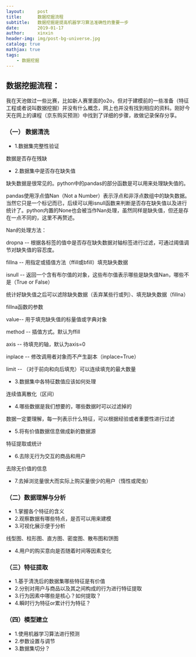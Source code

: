 ```yaml
---
layout:     post                    
title:      数据挖掘流程               
subtitle:   数据挖掘是提高机器学习算法准确性的重要一步
date:       2019-01-17             
author:     xinxin                     
header-img: img/post-bg-universe.jpg    
catalog: true                      
mathjax: true
tags:                              
    - 数据挖掘
---
```

## 数据挖掘流程：

我在天池做过一些比赛，比如新人赛里面的o2o，但对于建模前的一些准备（特征工程或者说叫数据挖掘）并没有什么概念，网上也并没有找到相应的资料。刚好今天在网上的课程（京东购买预测）中找到了详细的步骤，故做记录保存分享。
### （一） 数据清洗
* 1.数据集完整性验证

数据是否存在残缺

* 2.数据集中是否存在缺失值

缺失数据是很常见的。python中的pandas的部分函数是可以用来处理缺失值的。

pandas使用浮点值Nan（Not a Number）表示浮点和非浮点数组中的缺失数据。当然它只是一个标记而已，后续可以用isnull函数来判断是否存在缺失值以及进行统计了。python内置的None也会被当作Nan处理，虽然同样是缺失值，但还是存在一点不同的，这里不再赘述。

Nan的处理方法：

dropna -- 根据各标签的值中是否存在缺失数据对轴标签进行过滤，可通过阈值调节对缺失值的容忍度。

fillna -- 用指定或插值方法（ffill或bfill）填充缺失数据

isnull -- 返回一个含有布尔值的对象，这些布尔值表示哪些是缺失值Nan，哪些不是（True or False）

统计好缺失值之后可以滤除缺失数据（丢弃某些行或列）、填充缺失数据（fillna）

fillna函数的参数

value-- 用于填充缺失值的标量值或字典对象

method -- 插值方式。默认为ffill

axis -- 待填充的轴，默认为axis=0

inplace -- 修改调用者对象而不产生副本（inplace=True）

limit -- （对于前向和向后填充）可以连续填充的最大数量


* 3.数据集中各特征数值应该如何处理

连续值离散化（区间）

* 4.哪些数据是我们想要的，哪些数据时可以过滤掉的

数据一定要理解，每一列表示什么特征，可以根据经验或者重要性进行过滤

* 5.将有价值数据信息做成新的数据源

特征提取或统计

* 6.去除无行为交互的商品和用户

去除无价值的信息

* 7.去掉浏览量很大而实际上购买量很少的用户（惰性或爬虫）


### （二）数据理解与分析
* 1.掌握各个特征的含义
* 2.观察数据有哪些特点，是否可以用来建模
* 3.可视化展示便于分析

线型图、柱形图、直方图、密度图、散布图和饼图

* 4.用户的购买意向是否随着时间等因素变化


### （三）特征提取
* 1.基于清洗后的数据集哪些特征是有价值
* 2.分别对用户与商品以及其之间构成的行为进行特征提取
* 3.行为因素中哪些是核心？如何提取？
* 4.瞬时行为特征or累计行为特征？


### （四）模型建立
* 1.使用机器学习算法进行预测 
* 2.参数设置与调节
* 3.数据集切分？
